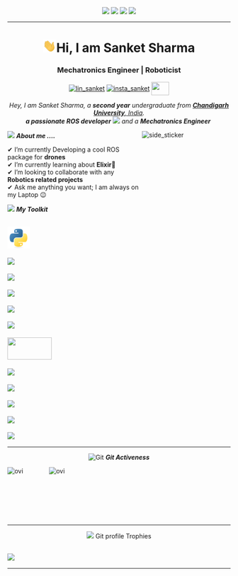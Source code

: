  <p align="center">
<img src="https://img.shields.io/badge/Age-19-blue" />
  <img src="https://img.shields.io/badge/Focus-Robotics%20Programming-brightgreen" />
  <img src="https://img.shields.io/badge/Lives-India-success" />
  <img src="https://img.shields.io/badge/Languages-English%20%26%20Hindi-brightgreen" />
</p>
<hr>
<h1 align="center"><img src="https://raw.githubusercontent.com/ABSphreak/ABSphreak/master/gifs/Hi.gif" width="30px">Hi, I am Sanket Sharma </h1>
<h3 align="center">Mechatronics Engineer | Roboticist </h3>
<p align="center">
<a href="https://www.linkedin.com/in/sanket-sharma-2002/" target="blank"><img align="center" src="https://image.flaticon.com/icons/png/128/174/174857.png" alt="lin_sanket" height="30" width="40" /></a>  
<a href="https://www.instagram.com/snktshrma/" target="blank"><img align="center" src="https://image.flaticon.com/icons/png/128/174/174855.png" alt="insta_sanket" height="30" width="40" /></a>
 <a href = "mailto: sharma.sanket272@gmail.com"><img align="center" src="https://seeklogo.com/images/G/gmail-new-2020-logo-32DBE11BB4-seeklogo.com.png" height="30" width="40" /></a>
</p>
</p>



<p align="center">
  <em>
    Hey, I am Sanket Sharma, a <b>second year</b> undergraduate from <a href="https://www.cuchd.in//"> <b>Chandigarh University</b>, India</a>. <br>
    <b>a passionate ROS developer</b> <img src="https://github.com/TheDudeThatCode/TheDudeThatCode/blob/master/Assets/Developer.gif" width="30px"> and a <b>Mechatronics Engineer</b>&nbsp;
  </em> 
  </p>
<img align="right" width=200px height=200px alt="side_sticker" src="https://media.giphy.com/media/TEnXkcsHrP4YedChhA/giphy.gif" />

<img src="https://media.giphy.com/media/iY8CRBdQXODJSCERIr/giphy.gif" width="30px">&nbsp;***About me ....***

✔ I’m currently Developing a cool ROS package for **drones**<br>
✔ I’m currently learning about **Elixir**🥰<br>
✔ I’m looking to collaborate with any **Robotics related projects**<br>
✔ Ask me anything you want; I am always on my Laptop 😉<br>

<img src="https://media.giphy.com/media/iY8CRBdQXODJSCERIr/giphy.gif" width="30px">&nbsp;***My Toolkit***
<p align="left">
  
  <code> <img height="50" src="https://github.com/devicons/devicon/blob/9f4f5cdb393299a81125eb5127929ea7bfe42889/icons/python/python-original.svg"> </code>
  <code> <img height="50" src="https://upload.wikimedia.org/wikipedia/commons/thumb/b/bb/Ros_logo.svg/482px-Ros_logo.svg.png"> </code>
  <code> <img height="50" src="https://www.vectorlogo.zone/logos/numpy/numpy-ar21.svg"> </code>
  <code> <img height="50" src="https://upload.wikimedia.org/wikipedia/commons/7/7e/Spyder_logo.svg"> </code>
  <code> <img height="50" src="https://www.vectorlogo.zone/logos/jupyter/jupyter-ar21.svg"> </code>
  <code> <img height="50" src="https://upload.wikimedia.org/wikipedia/commons/thumb/e/ed/Pandas_logo.svg/768px-Pandas_logo.svg.png"> </code>
  <code> <img height="50" src="https://matplotlib.org/2.2.5/_images/sphx_glr_logos2_001.png" width='100'> </code>
  <code> <img height="50" src="https://raw.githubusercontent.com/valohai/ml-logos/master/scipy.svg"> </code>
  <code> <img height="50" src="https://www.vectorlogo.zone/logos/elixir-lang/elixir-lang-ar21.svg"> </code>
  <code> <img height="50" src="https://www.vectorlogo.zone/logos/mysql/mysql-ar21.svg"> </code>
  <code> <img height="50" src="https://www.vectorlogo.zone/logos/w3_html5/w3_html5-ar21.svg"> </code>
  <code> <img height="50" src="https://www.vectorlogo.zone/logos/javascript/javascript-ar21.svg"> </code>
  <hr>
  <p align="center">
 <img src="https://media.giphy.com/media/W5eoZHPpUx9sapR0eu/giphy.gif" width="30px" alt="Git"/>&nbsp;<i><b>Git Activeness</b></i></p>
 
<p><img align="left" src="https://github-readme-stats.vercel.app/api/top-langs?username=snktshrma&show_icons=true&locale=en&layout=compact&theme=chartreuse-dark" alt="ovi" /></p>
<p>&nbsp;<img align="right" src="https://github-readme-stats.vercel.app/api?username=snktshrma&show_icons=true&locale=en&theme=chartreuse-dark" alt="ovi" width="410" /></p>
<br><br><br><br><br>

<hr>


<p align="center"><img src="https://media.giphy.com/media/QaMcXSekUWx7aogAUr/giphy.gif" width="30" />&nbsp;Git profile Trophies</p><br>
<img src="https://github-profile-trophy.vercel.app/?username=snktshrma&theme=juicyfresh&no-bg=true" />


-----
<!-- Credits for template: [Ovindu Wijethunge](https://github.com/OvinduWijethunge) -->






